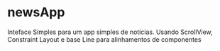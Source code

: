 # newsApp
Inteface Simples para um app simples de notícias. Usando ScrollView, Constraint Layout e base Line para alinhamentos de componentes
